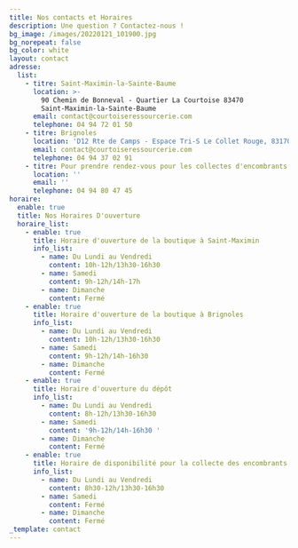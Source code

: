 ```yaml
---
title: Nos contacts et Horaires
description: Une question ? Contactez-nous !
bg_image: /images/20220121_101900.jpg
bg_norepeat: false
bg_color: white
layout: contact
adresse:
  list:
    - titre: Saint-Maximin-la-Sainte-Baume
      location: >-
        90 Chemin de Bonneval - Quartier La Courtoise 83470
        Saint-Maximin-la-Sainte-Baume
      email: contact@courtoiseressourcerie.com
      telephone: 04 94 72 01 50
    - titre: Brignoles
      location: 'D12 Rte de Camps - Espace Tri-S Le Collet Rouge, 83170 Brignoles'
      email: contact@courtoiseressourcerie.com
      telephone: 04 94 37 02 91
    - titre: Pour prendre rendez-vous pour les collectes d'encombrants ou de débarras
      location: ''
      email: ''
      telephone: 04 94 80 47 45
horaire:
  enable: true
  title: Nos Horaires D'ouverture
  horaire_list:
    - enable: true
      title: Horaire d'ouverture de la boutique à Saint-Maximin
      info_list:
        - name: Du Lundi au Vendredi
          content: 10h-12h/13h30-16h30
        - name: Samedi
          content: 9h-12h/14h-17h
        - name: Dimanche
          content: Fermé
    - enable: true
      title: Horaire d'ouverture de la boutique à Brignoles
      info_list:
        - name: Du Lundi au Vendredi
          content: 10h-12h/13h30-16h30
        - name: Samedi
          content: 9h-12h/14h-16h30
        - name: Dimanche
          content: Fermé
    - enable: true
      title: Horaire d'ouverture du dépôt
      info_list:
        - name: Du Lundi au Vendredi
          content: 8h-12h/13h30-16h30
        - name: Samedi
          content: '9h-12h/14h-16h30 '
        - name: Dimanche
          content: Fermé
    - enable: true
      title: Horaire de disponibilité pour la collecte des encombrants
      info_list:
        - name: Du Lundi au Vendredi
          content: 8h30-12h/13h30-16h30
        - name: Samedi
          content: Fermé
        - name: Dimanche
          content: Fermé
_template: contact
---
```



